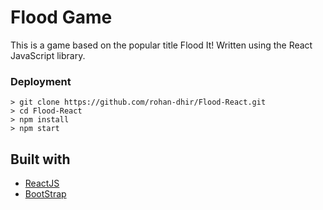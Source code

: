 # Flood Game

This is a game based on the popular title Flood It! Written using the React JavaScript library.

### Deployment

```
> git clone https://github.com/rohan-dhir/Flood-React.git
> cd Flood-React
> npm install
> npm start
```

## Built with

* [ReactJS](https://reactjs.org/docs/hello-world.html)
* [BootStrap](https://getbootstrap.com/docs/4.0/getting-started/introduction/)

